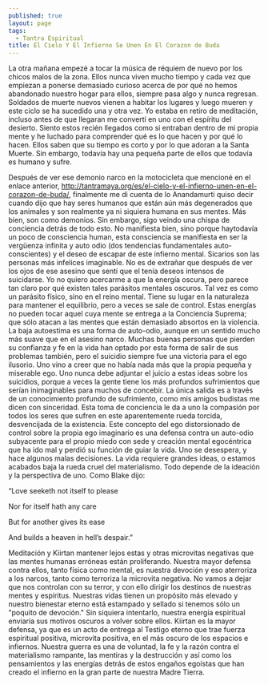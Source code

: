 ```yaml
---
published: true
layout: page
tags: 
  - Tantra Espiritual
title: El Cielo Y El Infierno Se Unen En El Corazon de Buda
---
```






La otra mañana empezé a tocar la música de réquiem de nuevo por los chicos malos de la zona. Ellos nunca viven mucho tiempo y cada vez que empiezan a ponerse demasiado curioso acerca de por qué no hemos abandonado nuestro hogar para ellos, siempre pasa algo y nunca regresan. Soldados de muerte nuevos vienen a habitar los lugares y luego mueren y este ciclo se ha sucedido una y otra vez. Yo estaba en retiro de meditación, incluso antes de que llegaran me convertí en uno con el espíritu del desierto. Siento estos recién llegados como si entraban dentro de mi propia mente y he luchado para comprender qué es lo que hacen y por qué lo hacen. Ellos saben que su tiempo es corto y por lo que adoran a la Santa Muerte. Sin embargo, todavía hay una pequeña parte de ellos que todavía es humano y sufre.

 Después de ver ese demonio narco en la motocicleta que mencioné en el enlace anterior, <a href="http://http://tantramaya.org/es/el-cielo-y-el-infierno-unen-en-el-corazon-de-buda/">http://tantramaya.org/es/el-cielo-y-el-infierno-unen-en-el-corazon-de-buda/<a/>, finalmente me di cuenta de lo Anandamurti quiso decir cuando dijo que hay seres humanos que están aún más degenerados que los animales y son realmente ya ni siquiera humana en sus mentes. Más bien, son como demonios. Sin embargo, sigo veindo una chispa de conciencia detrás de todo esto. No manifiesta bien, sino porque haytodavía un poco de consciencia human, esta consciencia se manifiesta en ser la vergüenza infinita y auto odio (dos tendencias fundamentales auto-conscientes) y el deseo de escapar de este infierno mental. Sicarios son las personas más infelices imaginable. No es de extrañar que después de ver los ojos de ese asesino que sentí que el tenía deseos intensos de suicidarse. Yo no quiero acercarme a que la energía oscura, pero parece tan claro por qué existen tales parásitos mentales oscuros. Tal vez es como un parásito físico, sino en el reino mental. Tiene su lugar en la naturaleza para mantener el equilibrio, pero a veces se sale de control. Estas energías no pueden tocar aquel cuya mente se entrega a la Conciencia Suprema; que sólo atacan a las mentes que están demasiado absortos en la violencia. La baja autoestima es una forma de auto-odio, aunque en un sentido mucho más suave que en el asesino narco. Muchas buenas personas que pierden su confianza y fe en la vida han optado por esta forma de salir de sus problemas también, pero el suicidio siempre fue una victoria para el ego ilusorio. Uno vino a creer que no había nada más que la propia pequeña y miserable ego. Uno nunca debe adjuntar el juicio a estas ideas sobre los suicidios, porque a veces la gente tiene los más profundos sufrimientos que serían inimaginables para muchos de concebir. La única salida es a través de un conocimiento profundo de sufrimiento, como mis amigos budistas me dicen con sinceridad. Esta toma de conciencia le da a uno la compasión por todos los seres que sufren en este aparentemente rueda torcida, desvencijada de la existencia. Este concepto del ego distorsionado de control sobre la propia ego imaginario es una defensa contra un auto-odio subyacente para el propio miedo con sede y creación mental egocéntrica que ha ido mal y perdió su función de guiar la vida.  Uno se desespera, y hace algunos malas decisiones. La vida requiere grandes ideas, o estamos acabados baja la rueda cruel del materialismo. Todo depende de la ideación y la perspectiva de uno. Como Blake dijo:

“Love seeketh not itself to please

Nor for itself hath any care

But for another gives its ease

And builds a heaven in hell’s despair.”

Meditación y Kiirtan mantener lejos estas y otras microvitas negativas que las mentes humanas erróneas están proliferando. Nuestra mayor defensa contra ellos, tanto física como mental, es nuestra devoción y eso aterroriza a los narcos, tanto como terroriza la microvita negativa. No vamos a dejar que nos controlan con su terror, y con ello dirigir los destinos de nuestras mentes y espíritus. Nuestras vidas tienen un propósito más elevado y nuestro bienestar eterno está estampado y sellado si tenemos sólo un "poquito de devoción." Sin siquiera intentarlo, nuestra energía espiritual enviaría sus motivos oscuros a volver sobre ellos. Kiirtan es la mayor defensa, ya que es un acto de entrega al Testigo eterno que trae fuerza espiritual positiva, microvita positiva, en el más oscuro de los espacios e infiernos. Nuestra guerra es una de voluntad, la fe y la razón contra el materialismo rampante, las mentiras y la destrucción y así como los pensamientos y las energías detrás de estos engaños egoístas que han creado el infierno en la gran parte de nuestra Madre Tierra.
